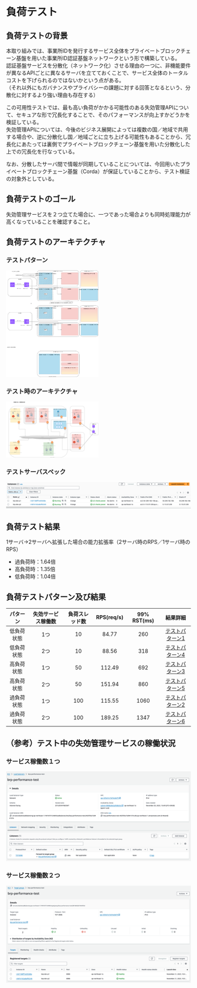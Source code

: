 # 負荷テスト

## 負荷テストの背景

本取り組みでは、事業所IDを発行するサービス全体をプライベートブロックチェーン基盤を用いた事業所ID認証基盤ネットワークという形で構築している。    
認証基盤サービスを分散化（ネットワーク化）させる理由の一つに、非機能要件が異なるAPIごとに異なるサーバを立てておくことで、サービス全体のトータルコストを下げられるのではないかという点がある。  　　  
（それ以外にもガバナンスやプライバシーの課題に対する回答となるという、分散化に対するより強い理由も存在する）  

この可用性テストでは、最も高い負荷がかかる可能性のある失効管理APIについて、セキュアな形で冗長化することで、そのパフォーマンスが向上すかどうかを検証している。  
失効管理APIについては、今後のビジネス展開によっては複数の国／地域で共用する場合や、逆に分散化し国／地域ごとに立ち上げる可能性もあることから、冗長化にあたっては裏側でプライベートブロックチェーン基盤を用いた分散化した上での冗長化を行なっている。  　　  

なお、分散したサーバ間で情報が同期していることについては、今回用いたプライベートブロックチェーン基盤（Corda）が保証していることから、テスト検証の対象外としている。　　

## 負荷テストのゴール
失効管理サービスを２つ立てた場合に、一つであった場合よりも同時処理能力が高くなっていることを確認すること。

## 負荷テストのアーキテクチャ
### テストパターン
<img src="../img/負荷テストパターン.drawio.svg" width="50%">

### テスト時のアーキテクチャ
<img src="../img/負荷試験.drawio.svg" width="50%">

### テストサーバスペック
<img src="../img/IMG_0070.png" width="100%">


## 負荷テスト結果

1サーバ→2サーバへ拡張した場合の能力拡張率（2サーバ時のRPS／1サーバ時のRPS）  
- 過負荷時：1.64倍
- 高負荷時：1.35倍
- 低負荷時：1.04倍

## 負荷テストパターン及び結果
| パターン | 失効サービス稼働数 | 負荷スレッド数 | RPS(req/s) | 99% RST(ms) | 結果詳細 |
| :----: | :----: | :----: | :----: | :----: | :----: |
| 低負荷状態 | 1つ | 10 | 84.77 | 260 | [テストパターン1](テストパターン1.md) |
| 低負荷状態 | 2つ | 10 | 88.56 | 318 |[テストパターン4](テストパターン4.md) |
| 高負荷状態 | 1つ | 50 | 112.49 | 692 | [テストパターン3](テストパターン3.md) |
| 高負荷状態 | 2つ | 50 | 151.94 | 860 | [テストパターン5](テストパターン5.md) |
| 過負荷状態 | 1つ | 100 | 115.55 | 1060 | [テストパターン2](テストパターン2.md) |
| 過負荷状態 | 2つ | 100 | 189.25 | 1347 | [テストパターン6](テストパターン6.md) |

## （参考）テスト中の失効管理サービスの稼働状況

### サービス稼働数１つ
<img src="../img/IMG_0069.png" width="100%">

### サービス稼働数２つ
<img src="../img/IMG_0068.png" width="100%">
